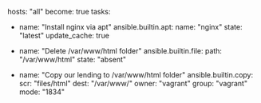  hosts: "all"
  become: true
  tasks:
  - name: "Install nginx via apt"
    ansible.builtin.apt:
      name: "nginx"
      state: "latest"
      update_cache: true

  - name: "Delete /var/www/html folder"
    ansible.builtin.file:
      path: "/var/www/html"
      state: "absent"

  - name: "Copy our lending to /var/www/html folder"
    ansible.builtin.copy:
      scr: "files/html"
      dest: "/var/www/"
      owner: "vagrant"
      group: "vagrant"
      mode: "1834"
